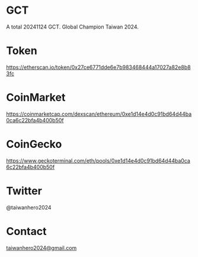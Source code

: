 # GCT
A total 20241124 GCT. Global Champion Taiwan 2024.

# Token
https://etherscan.io/token/0x27ce6771dde6e7b983468444a17027a82e8b83fc

# CoinMarket
https://coinmarketcap.com/dexscan/ethereum/0xe1d14e4d0c91bd64d44ba0ca6c22bfa4b400b50f

# CoinGecko
https://www.geckoterminal.com/eth/pools/0xe1d14e4d0c91bd64d44ba0ca6c22bfa4b400b50f

# Twitter
@taiwanhero2024

# Contact
taiwanhero2024@gmail.com
